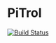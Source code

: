 # PiTrol
[![Build Status](https://travis-ci.org/AlKass/PiTrol.svg?branch=master)](https://travis-ci.org/AlKass/PiTrol)
